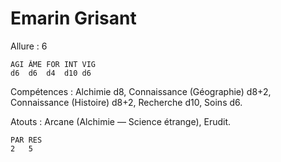 # Emarin Grisant

Allure : 6

	AGI	ÂME	FOR	INT	VIG
	d6	d6	d4	d10	d6

Compétences : Alchimie d8, Connaissance (Géographie) d8+2, Connaissance (Histoire) d8+2, Recherche d10, Soins d6.

Atouts : Arcane (Alchimie — Science étrange), Erudit.

	PAR	RES
	2	5

